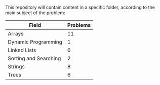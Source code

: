 This repository will contain content in a specific folder, according to the main subject of the problem:

|      <b>Field</b>     | <b>Problems</b> |
| --------------------- | -------- |
|         Arrays        |    11    |
|  Dynamic Programming  |     1    |
|      Linked Lists     |     6    |
| Sorting and Searching |     2    |
|        Strings        |     8    |
|         Trees         |     6    |

